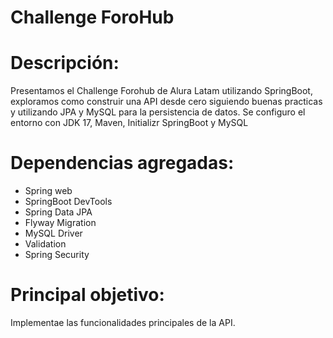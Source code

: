 # Challenge ForoHub

# Descripción:
Presentamos el Challenge Forohub de Alura Latam utilizando SpringBoot, exploramos como construir una API desde cero siguiendo buenas practicas y utilizando JPA y MySQL para la persistencia de datos. Se configuro el entorno con JDK 17, Maven, Initializr SpringBoot y MySQL

# Dependencias agregadas:
- Spring web
- SpringBoot DevTools
- Spring Data JPA
- Flyway Migration
- MySQL Driver
- Validation
- Spring Security

# Principal objetivo:
Implementae las funcionalidades principales de la API.
